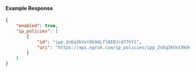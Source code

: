 <!-- Code generated for API Clients. DO NOT EDIT. -->

#### Example Response

```json
{
	"enabled": true,
	"ip_policies": [
		{
			"id": "ipp_2nEq3kVxt9k9dLflNI0Jrd77hY1",
			"uri": "https://api.ngrok.com/ip_policies/ipp_2nEq3kVxt9k9dLflNI0Jrd77hY1"
		}
	]
}
```
